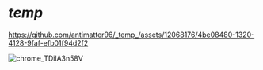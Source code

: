 # _temp_



https://github.com/antimatter96/_temp_/assets/12068176/4be08480-1320-4128-9faf-efb01f94d2f2

![chrome_TDilA3n58V](https://github.com/antimatter96/_temp_/assets/12068176/d60beec1-d7be-438b-9914-cd9d8915b6d3)
